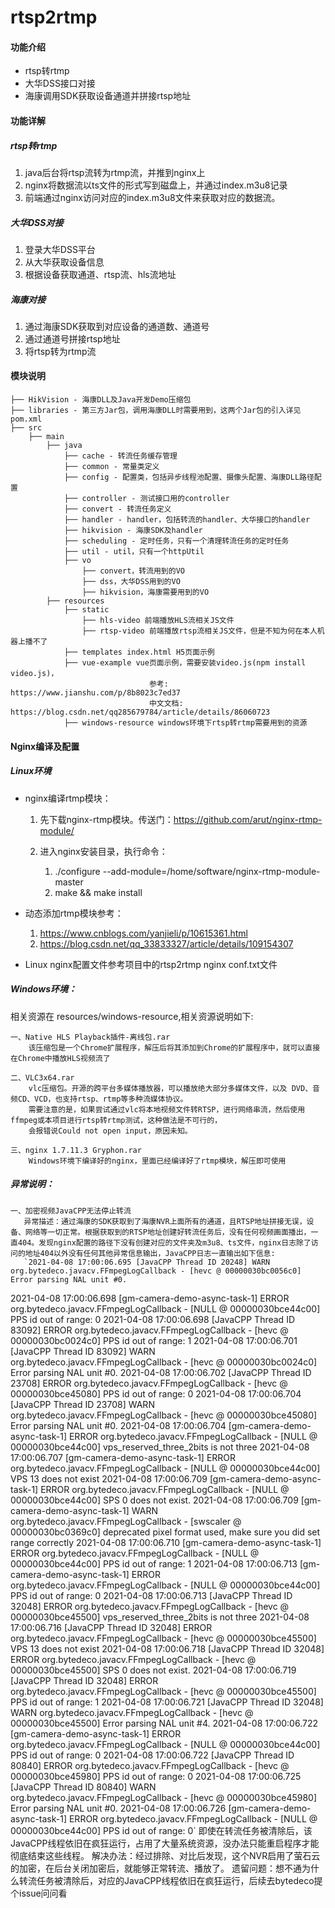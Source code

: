 # rtsp2rtmp

#### 功能介绍
 * rtsp转rtmp
 * 大华DSS接口对接
 * 海康调用SDK获取设备通道并拼接rtsp地址
 
#### 功能详解
##### rtsp转rtmp
 1. java后台将rtsp流转为rtmp流，并推到nginx上
 2. nginx将数据流以ts文件的形式写到磁盘上，并通过index.m3u8记录
 3. 前端通过nginx访问对应的index.m3u8文件来获取对应的数据流。
##### 大华DSS对接
 1. 登录大华DSS平台
 2. 从大华获取设备信息
 3. 根据设备获取通道、rtsp流、hls流地址
##### 海康对接
 1. 通过海康SDK获取到对应设备的通道数、通道号
 2. 通过通道号拼接rtsp地址
 3. 将rtsp转为rtmp流

#### 模块说明
  ```
  ├── HikVision - 海康DLL及Java开发Demo压缩包
  ├── libraries - 第三方Jar包，调用海康DLL时需要用到，这两个Jar包的引入详见pom.xml
  ├── src
      ├── main
          ├── java
              ├── cache - 转流任务缓存管理
              ├── common - 常量类定义
              ├── config - 配置类，包括异步线程池配置、摄像头配置、海康DLL路径配置
              ├── controller - 测试接口用的controller
              ├── convert - 转流任务定义
              ├── handler - handler，包括转流的handler、大华接口的handler
              ├── hikvision - 海康SDK及handler
              ├── scheduling - 定时任务，只有一个清理转流任务的定时任务
              ├── util - util，只有一个httpUtil
              ├── vo
                  ├── convert，转流用到的VO
                  ├── dss，大华DSS用到的VO
                  ├── hikvision，海康需要用到的VO
          ├── resources
              ├── static
                  ├── hls-video 前端播放HLS流相关JS文件
                  ├── rtsp-video 前端播放rtsp流相关JS文件，但是不知为何在本人机器上播不了
              ├── templates index.html H5页面示例
              ├── vue-example vue页面示例，需要安装video.js(npm install video.js)，
                                 参考: https://www.jianshu.com/p/8b8023c7ed37
                                 中文文档: https://blog.csdn.net/qq285679784/article/details/86060723
              ├── windows-resource windows环境下rtsp转rtmp需要用到的资源
  ```

#### Nginx编译及配置
##### Linux环境
 - nginx编译rtmp模块：
    1. 先下载nginx-rtmp模块。传送门：https://github.com/arut/nginx-rtmp-module/

    2. 进入nginx安装目录，执行命令：
        1. ./configure --add-module=/home/software/nginx-rtmp-module-master
        2. make && make install
   
 - 动态添加rtmp模块参考：
     1. https://www.cnblogs.com/yanjieli/p/10615361.html
     2. https://blog.csdn.net/qq_33833327/article/details/109154307

- Linux nginx配置文件参考项目中的rtsp2rtmp nginx conf.txt文件

##### Windows环境：
  
  相关资源在 resources/windows-resource,相关资源说明如下:
  
    一、Native HLS Playback插件-离线包.rar
        该压缩包是一个Chrome扩展程序，解压后将其添加到Chrome的扩展程序中，就可以直接在Chrome中播放HLS视频流了
  
    二、VLC3x64.rar
        vlc压缩包。开源的跨平台多媒体播放器，可以播放绝大部分多媒体文件，以及 DVD、音频CD、VCD，也支持rtsp、rtmp等多种流媒体协议。
        需要注意的是，如果尝试通过vlc将本地视频文件转RTSP，进行网络串流，然后使用ffmpeg或本项目进行rtsp转rtmp测试，这种做法是不可行的，
        会报错说Could not open input，原因未知。
      
    三、nginx 1.7.11.3 Gryphon.rar
        Windows环境下编译好的nginx，里面已经编译好了rtmp模块，解压即可使用

##### 异常说明：
    一、加密视频JavaCPP无法停止转流
       异常描述：通过海康的SDK获取到了海康NVR上面所有的通道，且RTSP地址拼接无误，设备、网络等一切正常。根据获取到的RTSP地址创建好转流任务后，没有任何视频画面播出，一直404。发现nginx配置的路径下没有创建对应的文件夹及m3u8、ts文件，nginx日志除了访问的地址404以外没有任何其他异常信息输出，JavaCPP日志一直输出如下信息:
       `2021-04-08 17:00:06.695 [JavaCPP Thread ID 20248] WARN  org.bytedeco.javacv.FFmpegLogCallback - [hevc @ 00000030bc0056c0] Error parsing NAL unit #0.
2021-04-08 17:00:06.698 [gm-camera-demo-async-task-1] ERROR org.bytedeco.javacv.FFmpegLogCallback - [NULL @ 00000030bce44c00] PPS id out of range: 0
2021-04-08 17:00:06.698 [JavaCPP Thread ID 83092] ERROR org.bytedeco.javacv.FFmpegLogCallback - [hevc @ 00000030bc0024c0] PPS id out of range: 1
2021-04-08 17:00:06.701 [JavaCPP Thread ID 83092] WARN  org.bytedeco.javacv.FFmpegLogCallback - [hevc @ 00000030bc0024c0] Error parsing NAL unit #0.
2021-04-08 17:00:06.702 [JavaCPP Thread ID 23708] ERROR org.bytedeco.javacv.FFmpegLogCallback - [hevc @ 00000030bce45080] PPS id out of range: 0
2021-04-08 17:00:06.704 [JavaCPP Thread ID 23708] WARN  org.bytedeco.javacv.FFmpegLogCallback - [hevc @ 00000030bce45080] Error parsing NAL unit #0.
2021-04-08 17:00:06.704 [gm-camera-demo-async-task-1] ERROR org.bytedeco.javacv.FFmpegLogCallback - [NULL @ 00000030bce44c00] vps_reserved_three_2bits is not three
2021-04-08 17:00:06.707 [gm-camera-demo-async-task-1] ERROR org.bytedeco.javacv.FFmpegLogCallback - [NULL @ 00000030bce44c00] VPS 13 does not exist
2021-04-08 17:00:06.709 [gm-camera-demo-async-task-1] ERROR org.bytedeco.javacv.FFmpegLogCallback - [NULL @ 00000030bce44c00] SPS 0 does not exist.
2021-04-08 17:00:06.709 [gm-camera-demo-async-task-1] WARN  org.bytedeco.javacv.FFmpegLogCallback - [swscaler @ 00000030bc0369c0] deprecated pixel format used, make sure you did set range correctly
2021-04-08 17:00:06.710 [gm-camera-demo-async-task-1] ERROR org.bytedeco.javacv.FFmpegLogCallback - [NULL @ 00000030bce44c00] PPS id out of range: 1
2021-04-08 17:00:06.713 [gm-camera-demo-async-task-1] ERROR org.bytedeco.javacv.FFmpegLogCallback - [NULL @ 00000030bce44c00] PPS id out of range: 0
2021-04-08 17:00:06.713 [JavaCPP Thread ID 32048] ERROR org.bytedeco.javacv.FFmpegLogCallback - [hevc @ 00000030bce45500] vps_reserved_three_2bits is not three
2021-04-08 17:00:06.716 [JavaCPP Thread ID 32048] ERROR org.bytedeco.javacv.FFmpegLogCallback - [hevc @ 00000030bce45500] VPS 13 does not exist
2021-04-08 17:00:06.718 [JavaCPP Thread ID 32048] ERROR org.bytedeco.javacv.FFmpegLogCallback - [hevc @ 00000030bce45500] SPS 0 does not exist.
2021-04-08 17:00:06.719 [JavaCPP Thread ID 32048] ERROR org.bytedeco.javacv.FFmpegLogCallback - [hevc @ 00000030bce45500] PPS id out of range: 1
2021-04-08 17:00:06.721 [JavaCPP Thread ID 32048] WARN  org.bytedeco.javacv.FFmpegLogCallback - [hevc @ 00000030bce45500] Error parsing NAL unit #4.
2021-04-08 17:00:06.722 [gm-camera-demo-async-task-1] ERROR org.bytedeco.javacv.FFmpegLogCallback - [NULL @ 00000030bce44c00] PPS id out of range: 0
2021-04-08 17:00:06.722 [JavaCPP Thread ID 80840] ERROR org.bytedeco.javacv.FFmpegLogCallback - [hevc @ 00000030bce45980] PPS id out of range: 0
2021-04-08 17:00:06.725 [JavaCPP Thread ID 80840] WARN  org.bytedeco.javacv.FFmpegLogCallback - [hevc @ 00000030bce45980] Error parsing NAL unit #0.
2021-04-08 17:00:06.726 [gm-camera-demo-async-task-1] ERROR org.bytedeco.javacv.FFmpegLogCallback - [NULL @ 00000030bce44c00] PPS id out of range: 0`
即使在转流任务被清除后，该JavaCPP线程依旧在疯狂运行，占用了大量系统资源，没办法只能重启程序才能彻底结束这些线程。
      解决办法：经过排除、对比后发现，这个NVR启用了萤石云的加密，在后台关闭加密后，就能够正常转流、播放了。
      遗留问题：想不通为什么转流任务被清除后，对应的JavaCPP线程依旧在疯狂运行，后续去bytedeco提个issue问问看
